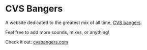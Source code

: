CVS Bangers
===========

A website dedicated to the greatest mix of all time, [CVS bangers](https://soundcloud.com/hennessyyoungman/cvsbangers). 

Feel free to add more sounds, mixes, or anything! 

Check it out: [cvsbangers.com](http://cvsbangers.com)
